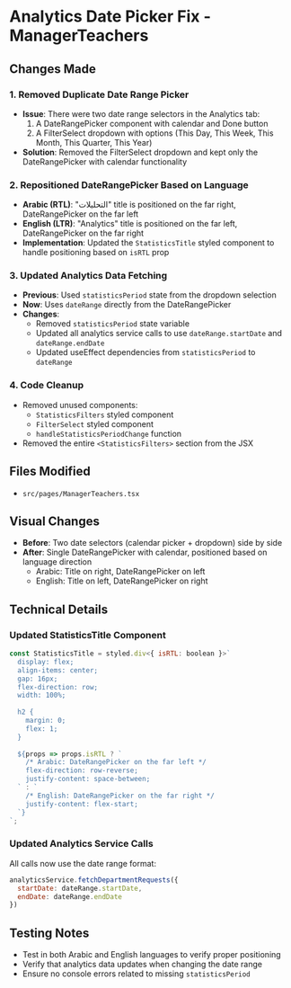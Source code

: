 # Analytics Date Picker Fix - ManagerTeachers

## Changes Made

### 1. Removed Duplicate Date Range Picker
- **Issue**: There were two date range selectors in the Analytics tab:
  1. A DateRangePicker component with calendar and Done button
  2. A FilterSelect dropdown with options (This Day, This Week, This Month, This Quarter, This Year)
- **Solution**: Removed the FilterSelect dropdown and kept only the DateRangePicker with calendar functionality

### 2. Repositioned DateRangePicker Based on Language
- **Arabic (RTL)**: "التحليلات" title is positioned on the far right, DateRangePicker on the far left
- **English (LTR)**: "Analytics" title is positioned on the far left, DateRangePicker on the far right
- **Implementation**: Updated the `StatisticsTitle` styled component to handle positioning based on `isRTL` prop

### 3. Updated Analytics Data Fetching
- **Previous**: Used `statisticsPeriod` state from the dropdown selection
- **Now**: Uses `dateRange` directly from the DateRangePicker
- **Changes**:
  - Removed `statisticsPeriod` state variable
  - Updated all analytics service calls to use `dateRange.startDate` and `dateRange.endDate`
  - Updated useEffect dependencies from `statisticsPeriod` to `dateRange`

### 4. Code Cleanup
- Removed unused components:
  - `StatisticsFilters` styled component
  - `FilterSelect` styled component
  - `handleStatisticsPeriodChange` function
- Removed the entire `<StatisticsFilters>` section from the JSX

## Files Modified
- `src/pages/ManagerTeachers.tsx`

## Visual Changes
- **Before**: Two date selectors (calendar picker + dropdown) side by side
- **After**: Single DateRangePicker with calendar, positioned based on language direction
  - Arabic: Title on right, DateRangePicker on left
  - English: Title on left, DateRangePicker on right

## Technical Details

### Updated StatisticsTitle Component
```jsx
const StatisticsTitle = styled.div<{ isRTL: boolean }>`
  display: flex;
  align-items: center;
  gap: 16px;
  flex-direction: row;
  width: 100%;
  
  h2 {
    margin: 0;
    flex: 1;
  }
  
  ${props => props.isRTL ? `
    /* Arabic: DateRangePicker on the far left */
    flex-direction: row-reverse;
    justify-content: space-between;
  ` : `
    /* English: DateRangePicker on the far right */
    justify-content: flex-start;
  `}
`;
```

### Updated Analytics Service Calls
All calls now use the date range format:
```javascript
analyticsService.fetchDepartmentRequests({ 
  startDate: dateRange.startDate, 
  endDate: dateRange.endDate 
})
```

## Testing Notes
- Test in both Arabic and English languages to verify proper positioning
- Verify that analytics data updates when changing the date range
- Ensure no console errors related to missing `statisticsPeriod`